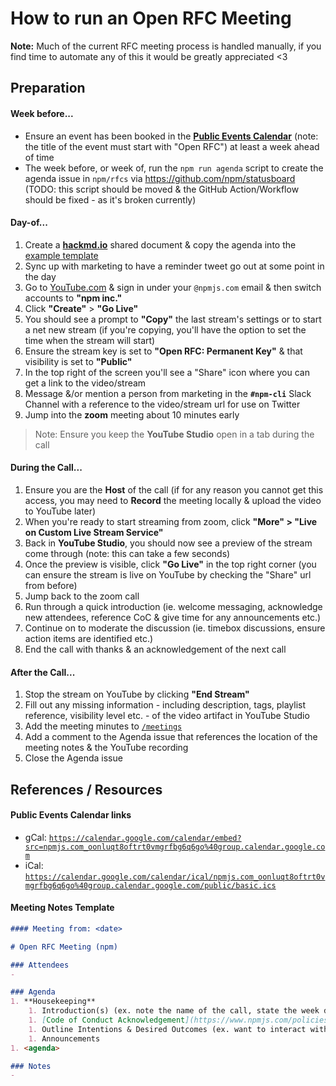 # How to run an Open RFC Meeting

**Note:** Much of the current RFC meeting process is handled manually, if you find time to automate any of this it would be greatly appreciated <3 
 
## Preparation 

#### Week before...
- Ensure an event has been booked in the [**Public Events Calendar**](https://calendar.google.com/calendar/ical/npmjs.com_oonluqt8oftrt0vmgrfbg6q6go%40group.calendar.google.com/public/basic.ics) (note: the title of the event must start with "Open RFC") at least a week ahead of time
- The week before, or week of, run the `npm run agenda` script to create the agenda issue in `npm/rfcs` via https://github.com/npm/statusboard (TODO: this script should be moved & the GitHub Action/Workflow should be fixed - as it's broken currently)

#### Day-of...
1. Create a [**hackmd.io**](https://hackmd.io/) shared document & copy the agenda into the [example template](#meeting-notes-template)
1. Sync up with marketing to have a reminder tweet go out at some point in the day
1. Go to [YouTube.com](https://youtube.com) & sign in under your `@npmjs.com` email & then switch accounts to **"npm inc."**
1. Click **"Create"** > **"Go Live"**
1. You should see a prompt to **"Copy"** the last stream's settings or to start a net new stream (if you're copying, you'll have the option to set the time when the stream will start)
1. Ensure the stream key is set to **"Open RFC: Permanent Key"** & that visibility is set to **"Public"**
1. In the top right of the screen you'll see a "Share" icon where you can get a link to the video/stream
1. Message &/or mention a person from marketing in the **`#npm-cli`** Slack Channel with a reference to the video/stream url for use on Twitter
1. Jump into the **zoom** meeting about 10 minutes early

> Note: Ensure you keep the **YouTube Studio** open in a tab during the call

#### During the Call...
1. Ensure you are the **Host** of the call (if for any reason you cannot get this access, you may need to **Record** the meeting locally & upload the video to YouTube later)
1. When you're ready to start streaming from zoom, click **"More" > "Live on Custom Live Stream Service"**
1. Back in **YouTube Studio**, you should now see a preview of the stream come through (note: this can take a few seconds)
1. Once the preview is visible, click **"Go Live"** in the top right corner (you can ensure the stream is live on YouTube by checking the "Share" url from before)
1. Jump back to the zoom call
1. Run through a quick introduction (ie. welcome messaging, acknowledge new attendees, reference CoC & give time for any announcements etc.)
1. Continue on to moderate the discussion (ie. timebox discussions, ensure action items are identified etc.)
1. End the call with thanks & an acknowledgement of the next call

#### After the Call...
1. Stop the stream on YouTube by clicking **"End Stream"**
1. Fill out any missing information - including description, tags, playlist reference, visibility level etc. - of the video artifact in YouTube Studio
1. Add the meeting minutes to [`/meetings`](https://github.com/npm/rfcs/tree/latest/meetings)
1. Add a comment to the Agenda issue that references the location of the meeting notes & the YouTube recording
1. Close the Agenda issue

## References / Resources

#### Public Events Calendar links

* gCal: [`https://calendar.google.com/calendar/embed?src=npmjs.com_oonluqt8oftrt0vmgrfbg6q6go%40group.calendar.google.com`](https://calendar.google.com/calendar/embed?src=npmjs.com_oonluqt8oftrt0vmgrfbg6q6go%40group.calendar.google.com)
* iCal: [`https://calendar.google.com/calendar/ical/npmjs.com_oonluqt8oftrt0vmgrfbg6q6go%40group.calendar.google.com/public/basic.ics`](https://calendar.google.com/calendar/ical/npmjs.com_oonluqt8oftrt0vmgrfbg6q6go%40group.calendar.google.com/public/basic.ics)

#### Meeting Notes Template

```md
#### Meeting from: <date>

# Open RFC Meeting (npm)

### Attendees
- 

### Agenda
1. **Housekeeping**
	1. Introduction(s) (ex. note the name of the call, state the week day & date)
	1. [Code of Conduct Acknowledgement](https://www.npmjs.com/policies/conduct)
	1. Outline Intentions & Desired Outcomes (ex. want to interact with the community to ensure that there is movement on important issues/ideas for the project)
	1. Announcements
1. <agenda>

### Notes
- 
```
